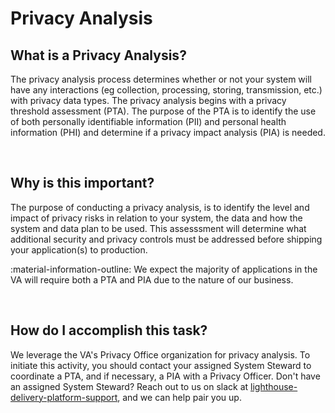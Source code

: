 # Privacy Analysis

## What is a Privacy Analysis?
The privacy analysis process determines whether or not your system will have any interactions (eg collection, processing, storing, transmission, etc.) with privacy data types. The privacy analysis begins with a privacy threshold assessment (PTA). The purpose of the PTA is to identify the use of both personally identifiable information (PII) and personal health information (PHI) and determine if a privacy impact analysis (PIA) is needed.

<br/>

## Why is this important?
The purpose of conducting a privacy analysis, is to identify the level and impact of privacy risks in relation to your system, the data and how the system and data plan to be used. This assesssment will determine what additional security and privacy controls must be addressed before shipping your application(s) to production.

:material-information-outline: We expect the majority of applications in the VA will require both a PTA and PIA due to the nature of our business. 

<br/>

## How do I accomplish this task?
We leverage the VA's Privacy Office organization for privacy analysis. To initiate this activity, you should contact your assigned System Steward to coordinate a PTA, and if necessary, a PIA with a Privacy Officer. Don't have an assigned System Steward? Reach out to us on slack at [lighthouse-delivery-platform-support](https://lighthouseva.slack.com/archives/C03UA9MV1EH), and we can help pair you up.





[^1]:[NIST Special Publication 800-122](https://nvlpubs.nist.gov/nistpubs/Legacy/SP/nistspecialpublication800-122.pdf)

 
